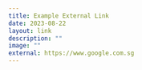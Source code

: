 ```yaml
---
title: Example External Link
date: 2023-08-22
layout: link
description: ""
image: ""
external: https://www.google.com.sg
---
```

